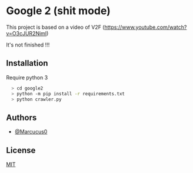 # Google 2 (shit mode)

This project is based on a video of V2F (https://www.youtube.com/watch?v=O3cJUR2NimI)

It's not finished !!!



## Installation

Require python 3

```bash
  > cd google2
  > python -m pip install -r requirements.txt
  > python crawler.py
```
## Authors

- [@Marcucus0](https://github.com/Marcucus0/)



## License

[MIT](https://choosealicense.com/licenses/mit/)

